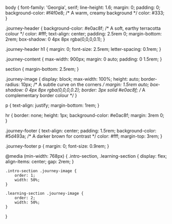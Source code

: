 body {
    font-family: 'Georgia', serif;
    line-height: 1.6;
    margin: 0;
    padding: 0;
    background-color: #f4f0e8; /* A warm, creamy background */
    color: #333;
}

.journey-header {
    background-color: #e0ac8f; /* A soft, earthy terracotta colour */
    color: #fff;
    text-align: center;
    padding: 2.5rem 0;
    margin-bottom: 2rem;
    box-shadow: 0 4px 8px rgba(0,0,0,0.1);
}

.journey-header h1 {
    margin: 0;
    font-size: 2.5rem;
    letter-spacing: 0.1rem;
}

.journey-content {
    max-width: 900px;
    margin: 0 auto;
    padding: 0 1.5rem;
}

section {
    margin-bottom: 2.5rem;
}

.journey-image {
    display: block;
    max-width: 100%;
    height: auto;
    border-radius: 10px; /* A subtle curve on the corners */
    margin: 1.5rem auto;
    box-shadow: 0 4px 8px rgba(0,0,0,0.2);
    border: 3px solid #e0ac8f; /* A complementary border colour */
}

p {
    text-align: justify;
    margin-bottom: 1rem;
}

hr {
    border: none;
    height: 1px;
    background-color: #e0ac8f;
    margin: 3rem 0;
}

.journey-footer {
    text-align: center;
    padding: 1.5rem;
    background-color: #5d493a; /* A darker brown for contrast */
    color: #fff;
    margin-top: 3rem;
}

.journey-footer p {
    margin: 0;
    font-size: 0.9rem;
}

@media (min-width: 768px) {
    .intro-section, .learning-section {
        display: flex;
        align-items: center;
        gap: 2rem;
    }

    .intro-section .journey-image {
        order: 1;
        width: 50%;
    }

    .learning-section .journey-image {
        order: 2;
        width: 50%;
    }
}

